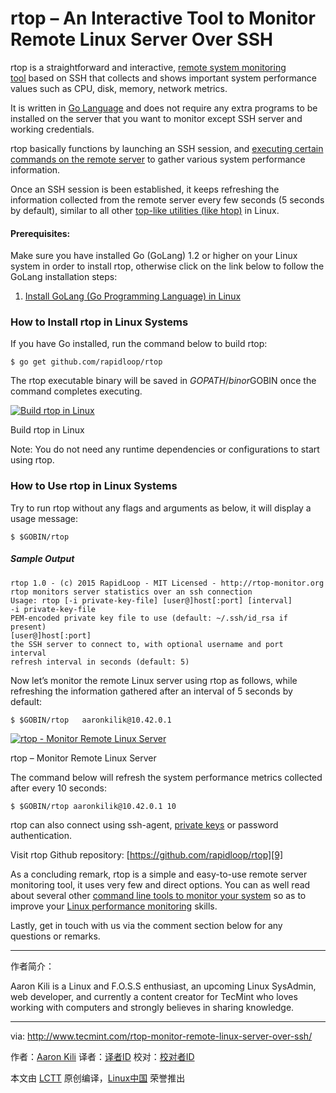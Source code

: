 rtop – An Interactive Tool to Monitor Remote Linux Server Over SSH
============================================================

rtop is a straightforward and interactive, [remote system monitoring tool][2] based on SSH that collects and shows important system performance values such as CPU, disk, memory, network metrics.

It is written in [Go Language][3] and does not require any extra programs to be installed on the server that you want to monitor except SSH server and working credentials.

rtop basically functions by launching an SSH session, and [executing certain commands on the remote server][4] to gather various system performance information.

Once an SSH session is been established, it keeps refreshing the information collected from the remote server every few seconds (5 seconds by default), similar to all other [top-like utilities (like htop)][5] in Linux.

#### Prerequisites:

Make sure you have installed Go (GoLang) 1.2 or higher on your Linux system in order to install rtop, otherwise click on the link below to follow the GoLang installation steps:

1.  [Install GoLang (Go Programming Language) in Linux][1]

### How to Install rtop in Linux Systems

If you have Go installed, run the command below to build rtop:

```
$ go get github.com/rapidloop/rtop
```

The rtop executable binary will be saved in $GOPATH/bin or $GOBIN once the command completes executing.

[
 ![Build rtop in Linux](http://www.tecmint.com/wp-content/uploads/2017/02/Build-rtop-Tool.png) 
][6]

Build rtop in Linux

Note: You do not need any runtime dependencies or configurations to start using rtop.

### How to Use rtop in Linux Systems

Try to run rtop without any flags and arguments as below, it will display a usage message:

```
$ $GOBIN/rtop
```

##### Sample Output

```
rtop 1.0 - (c) 2015 RapidLoop - MIT Licensed - http://rtop-monitor.org
rtop monitors server statistics over an ssh connection
Usage: rtop [-i private-key-file] [user@]host[:port] [interval]
-i private-key-file
PEM-encoded private key file to use (default: ~/.ssh/id_rsa if present)
[user@]host[:port]
the SSH server to connect to, with optional username and port
interval
refresh interval in seconds (default: 5)
```

Now let’s monitor the remote Linux server using rtop as follows, while refreshing the information gathered after an interval of 5 seconds by default:

```
$ $GOBIN/rtop   aaronkilik@10.42.0.1 
```
[
 ![rtop - Monitor Remote Linux Server](http://www.tecmint.com/wp-content/uploads/2017/02/Monitor-Remote-Linux-Server.png) 
][7]

rtop – Monitor Remote Linux Server

The command below will refresh the system performance metrics collected after every 10 seconds:

```
$ $GOBIN/rtop aaronkilik@10.42.0.1 10
```

rtop can also connect using ssh-agent, [private keys][8] or password authentication.

Visit rtop Github repository: [https://github.com/rapidloop/rtop][9]

As a concluding remark, rtop is a simple and easy-to-use remote server monitoring tool, it uses very few and direct options. You can as well read about several other [command line tools to monitor your system][10] so as to improve your [Linux performance monitoring][11] skills.

Lastly, get in touch with us via the comment section below for any questions or remarks.

--------------------------------------------------------------------------------

作者简介：

Aaron Kili is a Linux and F.O.S.S enthusiast, an upcoming Linux SysAdmin, web developer, and currently a content creator for TecMint who loves working with computers and strongly believes in sharing knowledge.

--------------------------------------------------------------------------------

via: http://www.tecmint.com/rtop-monitor-remote-linux-server-over-ssh/

作者：[Aaron Kili][a]
译者：[译者ID](https://github.com/译者ID)
校对：[校对者ID](https://github.com/校对者ID)

本文由 [LCTT](https://github.com/LCTT/TranslateProject) 原创编译，[Linux中国](https://linux.cn/) 荣誉推出

[a]:http://www.tecmint.com/author/aaronkili/

[1]:http://www.tecmint.com/install-go-in-linux/
[2]:http://www.tecmint.com/command-line-tools-to-monitor-linux-performance/
[3]:http://www.tecmint.com/install-go-in-linux/
[4]:http://www.tecmint.com/execute-commands-on-multiple-linux-servers-using-pssh/
[5]:http://www.tecmint.com/install-htop-linux-process-monitoring-for-rhel-centos-fedora/
[6]:http://www.tecmint.com/wp-content/uploads/2017/02/Build-rtop-Tool.png
[7]:http://www.tecmint.com/wp-content/uploads/2017/02/Monitor-Remote-Linux-Server.png
[8]:http://www.tecmint.com/ssh-passwordless-login-using-ssh-keygen-in-5-easy-steps/
[9]:https://github.com/rapidloop/rtop
[10]:http://www.tecmint.com/command-line-tools-to-monitor-linux-performance/
[11]:http://www.tecmint.com/linux-performance-monitoring-tools/
